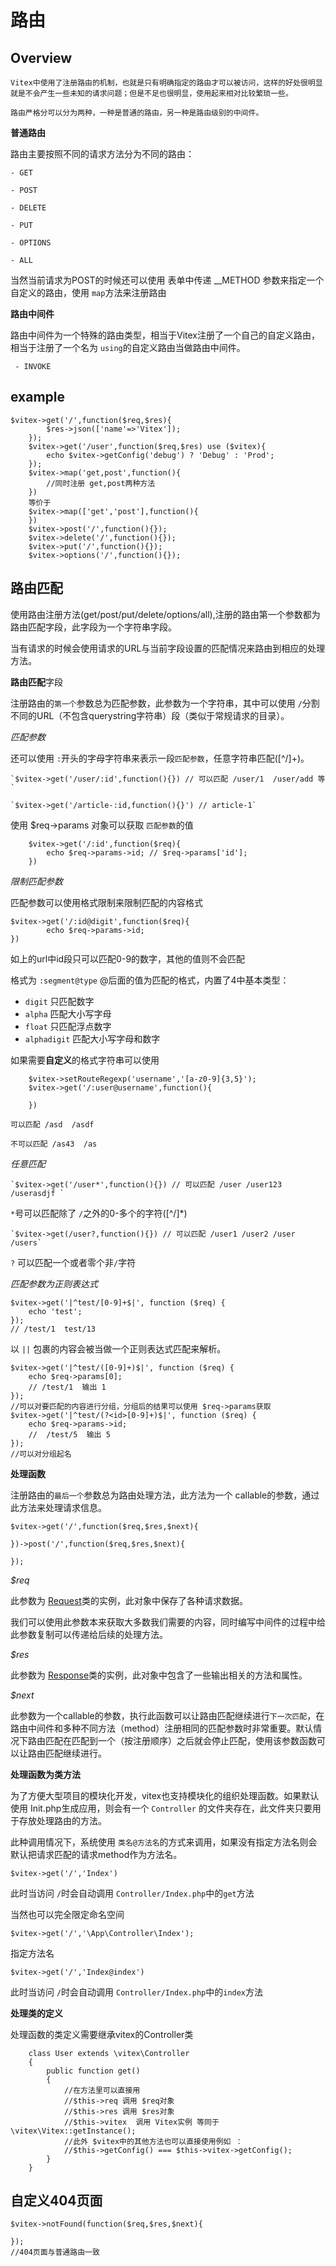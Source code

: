 # 路由

## Overview

	

	Vitex中使用了注册路由的机制，也就是只有明确指定的路由才可以被访问，这样的好处很明显就是不会产生一些未知的请求问题；但是不足也很明显，使用起来相对比较繁琐一些。

	路由严格分可以分为两种，一种是普通的路由，另一种是路由级别的中间件。  

**普通路由**  

路由主要按照不同的请求方法分为不同的路由：

	- GET  

	- POST  

	- DELETE  

	- PUT  

	- OPTIONS  

	- ALL  

当然当前请求为POST的时候还可以使用 表单中传递 __METHOD 参数来指定一个自定义的路由，使用 `map`方法来注册路由  

**路由中间件**  

路由中间件为一个特殊的路由类型，相当于Vitex注册了一个自己的自定义路由，相当于注册了一个名为 `using`的自定义路由当做路由中间件。

	 - INVOKE  

## example

``` 
$vitex->get('/',function($req,$res){
		$res->json(['name'=>'Vitex']);
	});
	$vitex->get('/user',function($req,$res) use ($vitex){
		echo $vitex->getConfig('debug') ? 'Debug' : 'Prod';
	});
	$vitex->map('get,post',function(){
		//同时注册 get,post两种方法
	})
	等价于
	$vitex->map(['get','post'],function(){
	})
	$vitex->post('/',function(){});
	$vitex->delete('/',function(){});
	$vitex->put('/',function(){});
	$vitex->options('/',function(){});
```

## 路由匹配

使用路由注册方法(get/post/put/delete/options/all),注册的路由第一个参数都为路由匹配字段，此字段为一个字符串字段。  

当有请求的时候会使用请求的URL与当前字段设置的匹配情况来路由到相应的处理方法。

**路由匹配**字段  

注册路由的`第一个`参数总为匹配参数，此参数为一个字符串，其中可以使用 `/`分割不同的URL（不包含querystring字符串）段（类似于常规请求的目录）。

*匹配参数*  

还可以使用 `:`开头的字母字符串来表示一段`匹配参数`，任意字符串匹配([^/]+)。  

	`$vitex->get('/user/:id',function(){}) // 可以匹配 /user/1  /user/add 等  `

	`$vitex->get('/article-:id,function(){}') // article-1`

使用 $req->params 对象可以获取 `匹配参数`的值  

``` 
	$vitex->get('/:id',function($req){
		echo $req->params->id; // $req->params['id'];
	})
```

*限制匹配参数*   

匹配参数可以使用格式限制来限制匹配的内容格式

``` 
$vitex->get('/:id@digit',function($req){
		echo $req->params->id;
})
```

如上的url中id段只可以匹配0-9的数字，其他的值则不会匹配   

格式为 `:segment@type`  @后面的值为匹配的格式，内置了4中基本类型：   

- `digit`  只匹配数字  
- `alpha`  匹配大小写字母   
- `float`  只匹配浮点数字
- `alphadigit` 匹配大小写字母和数字

如果需要**自定义**的格式字符串可以使用  

``` 
	$vitex->setRouteRegexp('username','[a-z0-9]{3,5}');
	$vitex->get('/:user@username',function(){
	
	})
```

	可以匹配 /asd  /asdf

	不可以匹配 /as43  /as

*任意匹配*  

	`$vitex->get('/user*',function(){}) // 可以匹配 /user /user123 /userasdjf `

`*`号可以匹配除了 `/`之外的0-多个的字符([^\/]*)  

	`$vitex->get(/user?,function(){}) // 可以匹配 /user1 /user2 /user /users`

`?` 可以匹配一个或者零个非`/`字符  

*匹配参数为正则表达式*  

``` 
$vitex->get('|^test/[0-9]+$|', function ($req) {
	echo 'test';
});
// /test/1  test/13
```

以 `||` 包裹的内容会被当做一个正则表达式匹配来解析。  

``` 
$vitex->get('|^test/([0-9]+)$|', function ($req) {
	echo $req->params[0];
	// /test/1  输出 1
});
//可以对要匹配的内容进行分组，分组后的结果可以使用 $req->params获取
$vitex->get('|^test/(?<id>[0-9]+)$|', function ($req) {
	echo $req->params->id;
	//  /test/5  输出 5
});
//可以对分组起名
```

**处理函数**  

注册路由的`最后一个`参数总为路由处理方法，此方法为一个 callable的参数，通过此方法来处理请求信息。

``` 
$vitex->get('/',function($req,$res,$next){

})->post('/',function($req,$res,$next){
  
});
```

*$req*  

此参数为 [Request](Request.html)类的实例，此对象中保存了各种请求数据。  

我们可以使用此参数本来获取大多数我们需要的内容，同时编写中间件的过程中给此参数复制可以传递给后续的处理方法。   

*$res*  

此参数为 [Response](Response.html)类的实例，此对象中包含了一些输出相关的方法和属性。  

*$next*  

此参数为一个callable的参数，执行此函数可以让路由匹配继续进行`下一次匹配`，在路由中间件和多种不同方法（method）注册相同的匹配参数时非常重要。默认情况下路由匹配在匹配到一个（按注册顺序）之后就会停止匹配，使用该参数函数可以让路由匹配继续进行。   

**处理函数为类方法**  

为了方便大型项目的模块化开发，vitex也支持模块化的组织处理函数。如果默认使用 Init.php生成应用，则会有一个 `Controller` 的文件夹存在，此文件夹只要用于存放处理路由的方法。  

此种调用情况下，系统使用 `类名@方法名`的方式来调用，如果没有指定方法名则会默认把请求匹配的请求method作为方法名。

	$vitex->get('/','Index') 

此时当访问 `/`时会自动调用 `Controller/Index.php`中的`get`方法   

当然也可以完全限定命名空间

	$vitex->get('/','\App\Controller\Index');   

指定方法名

	$vitex->get('/','Index@index') 

此时当访问 `/`时会自动调用 `Controller/Index.php`中的`index`方法   

**处理类的定义**   

处理函数的类定义需要继承vitex的Controller类

``` 
	class User extends \vitex\Controller
	{
		public function get()
		{
			//在方法里可以直接用
			//$this->req 调用 $req对象
			//$this->res 调用 $res对象
			//$this->vitex  调用 Vitex实例 等同于  \vitex\Vitex::getInstance(); 
			//此外 $vitex中的其他方法也可以直接使用例如 ：
			//$this->getConfig() === $this->vitex->getConfig();
		}
	}
```

## 自定义404页面

``` 
$vitex->notFound(function($req,$res,$next){
  
});
//404页面与普通路由一致
```

